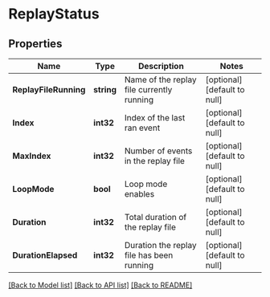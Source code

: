 # ReplayStatus

## Properties
Name | Type | Description | Notes
------------ | ------------- | ------------- | -------------
**ReplayFileRunning** | **string** | Name of the replay file currently running | [optional] [default to null]
**Index** | **int32** | Index of the last ran event | [optional] [default to null]
**MaxIndex** | **int32** | Number of events in the replay file | [optional] [default to null]
**LoopMode** | **bool** | Loop mode enables | [optional] [default to null]
**Duration** | **int32** | Total duration of the replay file | [optional] [default to null]
**DurationElapsed** | **int32** | Duration the replay file has been running | [optional] [default to null]

[[Back to Model list]](../README.md#documentation-for-models) [[Back to API list]](../README.md#documentation-for-api-endpoints) [[Back to README]](../README.md)



